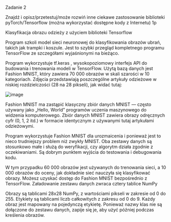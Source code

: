 Zadanie 2

Znajdź i opisz/przetestuj/może rozwiń inne ciekawe zastosowanie biblioteki pyTorch/Tensorflow (można wykorzystać dostępne kody z Internetu) 1p

Klasyfikacja obrazu odzieży z użyciem biblioteki Tensorflow

Program szkoli model sieci neuronowej do klasyfikowania obrazów ubrań, takich jak trampki i koszule. Jest to szybki przegląd kompletnego programu TensorFlow ze szczegółami wyjaśnionymi na bieżąco.

Program wykorzystuje tf.keras , wysokopoziomowy interfejs API do budowania i trenowania modeli w TensorFlow.
Użytą bazą danych jest Fashion MNIST, który zawiera 70 000 obrazów w skali szarości w 10 kategoriach. Zdjęcia przedstawiają poszczególne artykuły odzieżowe w niskiej rozdzielczości (28 na 28 pikseli), jak widać tutaj:

![image](https://user-images.githubusercontent.com/80579076/150420684-5dbda2f0-b765-4163-b71a-975ddf7a796a.png)

Fashion MNIST ma zastąpić klasyczny zbiór danych MNIST — często używany jako „Hello, World” programów uczenia maszynowego do widzenia komputerowego. Zbiór danych MNIST zawiera obrazy odręcznych cyfr (0, 1, 2 itd.) w formacie identycznym z używanymi tutaj artykułami odzieżowymi.

Program wykorzystuje Fashion MNIST dla urozmaicenia i ponieważ jest to nieco trudniejszy problem niż zwykły MNIST. Oba zestawy danych są stosunkowo małe i służą do weryfikacji, czy algorytm działa zgodnie z oczekiwaniami. Są dobrym punktem wyjścia do testowania i debugowania kodu.

W tym przypadku 60 000 obrazów jest używanych do trenowania sieci, a 10 000 obrazów do oceny, jak dokładnie sieć nauczyła się klasyfikować obrazy. Możesz uzyskać dostęp do Fashion MNIST bezpośrednio z TensorFlow.
Załadowanie zestawu danych zwraca cztery tablice NumPy

Obrazy są tablicami 28x28 NumPy, z wartościami pikseli w zakresie od 0 do 255. Etykiety są tablicami liczb całkowitych z zakresu od 0 do 9.
Każdy obraz jest mapowany na pojedynczą etykietę. Ponieważ nazwy klas nie są dołączone do zestawu danych, zapije się je, aby użyć później podczas kreślenia obrazów.

